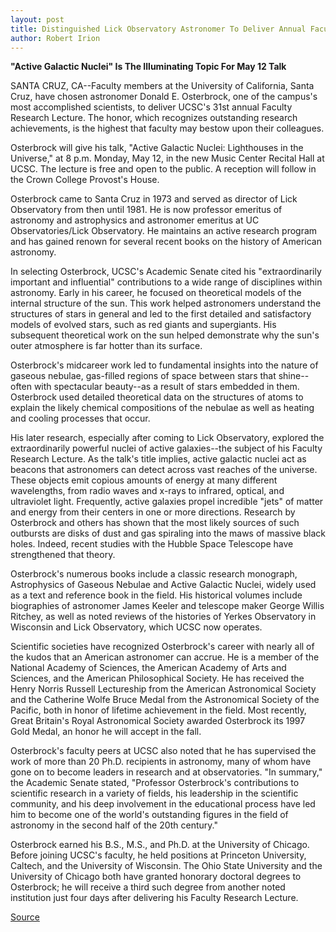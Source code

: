 ```yaml
---
layout: post
title: Distinguished Lick Observatory Astronomer To Deliver Annual Faculty Research Lecture At UC Santa Cruz
author: Robert Irion
---
```


**"Active Galactic Nuclei" Is The Illuminating Topic For May 12 Talk**

SANTA CRUZ, CA--Faculty members at the University of California,  Santa Cruz, have chosen astronomer Donald E. Osterbrock, one of the  campus's most accomplished scientists, to deliver UCSC's 31st  annual Faculty Research Lecture. The honor, which recognizes  outstanding research achievements, is the highest that faculty may  bestow upon their colleagues.

Osterbrock will give his talk, "Active Galactic Nuclei:  Lighthouses in the Universe," at 8 p.m. Monday, May 12, in the new  Music Center Recital Hall at UCSC. The lecture is free and open to  the public. A reception will follow in the Crown College Provost's  House.

Osterbrock came to Santa Cruz in 1973 and served as director  of Lick Observatory from then until 1981. He is now professor  emeritus of astronomy and astrophysics and astronomer emeritus at  UC Observatories/Lick Observatory. He maintains an active research  program and has gained renown for several recent books on the  history of American astronomy.

In selecting Osterbrock, UCSC's Academic Senate cited his  "extraordinarily important and influential" contributions to a wide  range of disciplines within astronomy. Early in his career, he  focused on theoretical models of the internal structure of the sun.  This work helped astronomers understand the structures of stars in  general and led to the first detailed and satisfactory models of  evolved stars, such as red giants and supergiants. His subsequent  theoretical work on the sun helped demonstrate why the sun's outer  atmosphere is far hotter than its surface.

Osterbrock's midcareer work led to fundamental insights into  the nature of gaseous nebulae, gas-filled regions of space between  stars that shine--often with spectacular beauty--as a result of  stars embedded in them. Osterbrock used detailed theoretical data  on the structures of atoms to explain the likely chemical  compositions of the nebulae as well as heating and cooling  processes that occur.

His later research, especially after coming to Lick  Observatory, explored the extraordinarily powerful nuclei of active  galaxies--the subject of his Faculty Research Lecture. As the talk's  title implies, active galactic nuclei act as beacons that astronomers  can detect across vast reaches of the universe. These objects emit  copious amounts of energy at many different wavelengths, from  radio waves and x-rays to infrared, optical, and ultraviolet light.  Frequently, active galaxies propel incredible "jets" of matter and  energy from their centers in one or more directions. Research by  Osterbrock and others has shown that the most likely sources of  such outbursts are disks of dust and gas spiraling into the maws of  massive black holes. Indeed, recent studies with the Hubble Space  Telescope have strengthened that theory.

Osterbrock's numerous books include a classic research  monograph, Astrophysics of Gaseous Nebulae and Active Galactic  Nuclei, widely used as a text and reference book in the field. His  historical volumes include biographies of astronomer James Keeler  and telescope maker George Willis Ritchey, as well as noted reviews  of the histories of Yerkes Observatory in Wisconsin and Lick  Observatory, which UCSC now operates.

Scientific societies have recognized Osterbrock's career with  nearly all of the kudos that an American astronomer can accrue. He  is a member of the National Academy of Sciences, the American  Academy of Arts and Sciences, and the American Philosophical  Society. He has received the Henry Norris Russell Lectureship from  the American Astronomical Society and the Catherine Wolfe Bruce  Medal from the Astronomical Society of the Pacific, both in honor of  lifetime achievement in the field. Most recently, Great Britain's  Royal Astronomical Society awarded Osterbrock its 1997 Gold  Medal, an honor he will accept in the fall.

Osterbrock's faculty peers at UCSC also noted that he has  supervised the work of more than 20 Ph.D. recipients in astronomy,  many of whom have gone on to become leaders in research and at  observatories. "In summary," the Academic Senate stated, "Professor  Osterbrock's contributions to scientific research in a variety of  fields, his leadership in the scientific community, and his deep  involvement in the educational process have led him to become one  of the world's outstanding figures in the field of astronomy in the  second half of the 20th century."

Osterbrock earned his B.S., M.S., and Ph.D. at the University of  Chicago. Before joining UCSC's faculty, he held positions at  Princeton University, Caltech, and the University of Wisconsin. The  Ohio State University and the University of Chicago both have  granted honorary doctoral degrees to Osterbrock; he will receive a  third such degree from another noted institution just four days after  delivering his Faculty Research Lecture.

[Source](http://www1.ucsc.edu/news_events/press_releases/archive/96-97/04-97/042897-Faculty_Research_Le.html "Permalink to 042897-Faculty_Research_Le")
